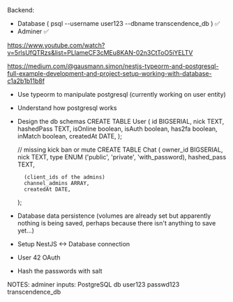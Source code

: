 Backend:
- Database ( psql --username user123 --dbname transcendence_db ) ✅
- Adminer ✅

https://www.youtube.com/watch?v=5rlsUfQTRzs&list=PLlameCF3cMEu8KAN-02n3CtToO5iYELTV

https://medium.com/@gausmann.simon/nestjs-typeorm-and-postgresql-full-example-development-and-project-setup-working-with-database-c1a2b1b11b8f

- Use typeorm to manipulate postgresql (currently working on user entity)
- Understand how postgresql works

- Design the db schemas
    CREATE TABLE User (
        id BIGSERIAL,
        nick TEXT,
        hashedPass TEXT,
        isOnline boolean,
        isAuth boolean,
        has2fa boolean,
        inMatch boolean,
        createdAt DATE,
    );

    // missing kick ban or mute 
    CREATE TABLE Chat (
        owner_id BIGSERIAL,
        nick TEXT,
        type ENUM ('public', 'private', 'with_password),
        hashed_pass TEXT,

        (client_ids of the admins)
        channel_admins ARRAY,
        createdAt DATE,
    );




- Database data persistence (volumes are already set but
    apparently nothing is being saved, perhaps because there
    isn't anything to save yet...)


- Setup NestJS <-> Database connection
- User 42 OAuth
- Hash the passwords with salt


NOTES:
    adminer inputs:
    PostgreSQL
    db
    user123
    passwd123
    transcendence_db